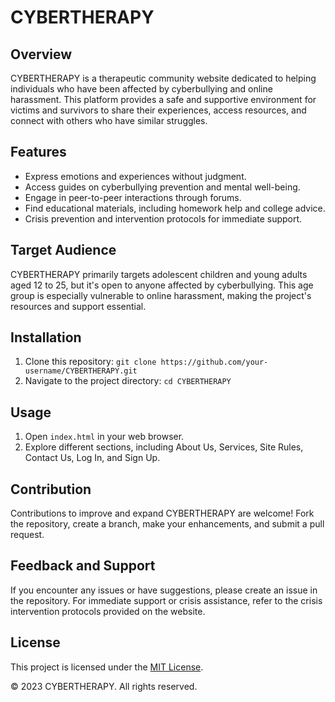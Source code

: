 # CYBERTHERAPY

## Overview
CYBERTHERAPY is a therapeutic community website dedicated to helping individuals who have been affected by cyberbullying and online harassment. This platform provides a safe and supportive environment for victims and survivors to share their experiences, access resources, and connect with others who have similar struggles.

## Features
- Express emotions and experiences without judgment.
- Access guides on cyberbullying prevention and mental well-being.
- Engage in peer-to-peer interactions through forums.
- Find educational materials, including homework help and college advice.
- Crisis prevention and intervention protocols for immediate support.

## Target Audience
CYBERTHERAPY primarily targets adolescent children and young adults aged 12 to 25, but it's open to anyone affected by cyberbullying. This age group is especially vulnerable to online harassment, making the project's resources and support essential.

## Installation
1. Clone this repository: `git clone https://github.com/your-username/CYBERTHERAPY.git`
2. Navigate to the project directory: `cd CYBERTHERAPY`

## Usage
1. Open `index.html` in your web browser.
2. Explore different sections, including About Us, Services, Site Rules, Contact Us, Log In, and Sign Up.

## Contribution
Contributions to improve and expand CYBERTHERAPY are welcome! Fork the repository, create a branch, make your enhancements, and submit a pull request.

## Feedback and Support
If you encounter any issues or have suggestions, please create an issue in the repository. For immediate support or crisis assistance, refer to the crisis intervention protocols provided on the website.

## License
This project is licensed under the [MIT License](LICENSE).

© 2023 CYBERTHERAPY. All rights reserved.
